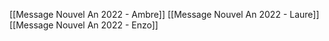 [[Message Nouvel An 2022 - Ambre]]
[[Message Nouvel An 2022 - Laure]]
[[Message Nouvel An 2022 - Enzo]]